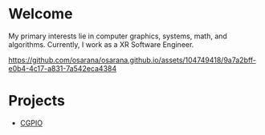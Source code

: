 # Welcome
My primary interests lie in computer graphics, systems, math, and algorithms.
Currently, I work as a XR Software Engineer.

https://github.com/osarana/osarana.github.io/assets/104749418/9a7a2bff-e0b4-4c17-a831-7a542eca4384


# Projects
* [CGPIO](https://github.com/osarana/CGPIO)
